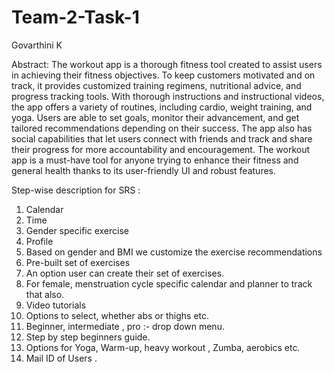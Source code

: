 # Team-2-Task-1
 Govarthini K

Abstract:
The workout app is a thorough fitness tool created to assist users in achieving their fitness objectives. To keep customers motivated and on track, it provides customized training regimens, nutritional advice, and progress tracking tools. With thorough instructions and instructional videos, the app offers a variety of routines, including cardio, weight training, and yoga. Users are able to set goals, monitor their advancement, and get tailored recommendations depending on their success. The app also has social capabilities that let users connect with friends and track and share their progress for more accountability and encouragement. The workout app is a must-have tool for anyone trying to enhance their fitness and general health thanks to its user-friendly UI and robust features.


Step-wise description for SRS :

1. Calendar
2. Time 
3. Gender specific exercise
4. Profile
5. Based on gender and BMI we customize the exercise recommendations
6. Pre-built set of exercises
7. An option user can create their set of exercises.
8. For female, menstruation cycle specific calendar and planner to track that also.
9. Video tutorials
10. Options to select, whether abs or thighs etc.
11. Beginner, intermediate , pro :- drop down menu.
12. Step by step beginners guide.
13. Options for Yoga, Warm-up, heavy workout , Zumba, aerobics etc.
14. Mail ID of Users .


